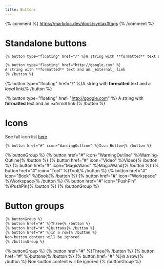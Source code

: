 ```yaml
---
title: Buttons
---
```


{% comment %}
https://markdoc.dev/docs/syntax#tags
{% /comment %}

# Standalone buttons

```markdown {% showHeader=false %}
{% button type="floating" href="/" %}A string with **formatted** text and a _local_ link{% /button %}

{% button type="floating" href="http://google.com" %}
A string with **formatted** text and an _external_ link
{% /button %}
```

{% button type="floating" href="/" %}A string with **formatted** text and a _local_ link{% /button %}

{% button type="floating" href="http://google.com" %}
A string with **formatted** text and an _external_ link
{% /button %}


# Icons
See full icon list [here](https://pluralsh-design.web.app/?path=/story/icons--default)
```md {% showHeader=false %}
{% button href="#" icon="WarningOutline" %}Icon Button{% /button %}
```
{% buttonGroup %}
{% button href="#" icon="WarningOutline" %}Warning­Outline{% /button %}
{% button href="#" icon="Video" %}Video{% /button %}
{% button href="#" icon="MagicWand" %}MagicWand{% /button %}
{% button href="#" icon="Tool" %}Tool{% /button %}
{% button href="#" icon="Book" %}Book{% /button %}
{% button href="#" icon="Workspace" %}Workspace{% /button %}
{% button href="#" icon="PushPin" %}PushPin{% /button %}
{% /buttonGroup %}

# Button groups


```markdown {% showHeader=false %}
{% buttonGroup %}
{% button href="#" %}Three{% /button %}
{% button href="#" %}buttons{% /button %}
{% button href="#" %}in a row{% /button %}
Non-button content will be ignored
{% /buttonGroup %}
```

{% buttonGroup %}
{% button href="#" %}Three{% /button %}
{% button href="#" %}buttons{% /button %}
{% button href="#" %}in a row{% /button %}
Non-button content will be ignored
{% /buttonGroup %}
